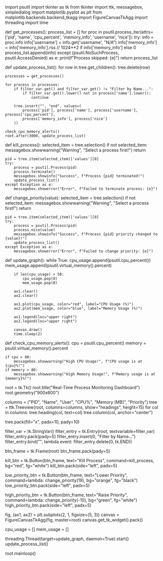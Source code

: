 import psutil
import tkinter as tk
from tkinter import ttk, messagebox, simpledialog
import matplotlib.pyplot as plt
from matplotlib.backends.backend_tkagg import FigureCanvasTkAgg
import threading
import time

def get_processes():
    process_list = []
    for proc in psutil.process_iter(attrs=['pid', 'name', 'cpu_percent', 'memory_info', 'username', 'nice']):
        try:
            info = proc.info
            info['username'] = info.get('username', "N/A")
            info['memory_info'] = info['memory_info'].rss // 1024**2 if info['memory_info'] else 0
            process_list.append(info)
        except (psutil.NoSuchProcess, psutil.AccessDenied) as e:
            print(f"Process skipped: {e}")
    return process_list

def update_process_list():
    for row in tree.get_children():
        tree.delete(row)  

    processes = get_processes()
    
    for process in processes:
        if filter_var.get() and filter_var.get() != "Filter by Name...":
            if filter_var.get().lower() not in process['name'].lower():
                continue  
        
        tree.insert("", "end", values=(
            process['pid'], process['name'], process['username'], process['cpu_percent'], 
            process['memory_info'], process['nice']
        ))

    check_cpu_memory_alerts() 
    root.after(3000, update_process_list)  

def kill_process():
    selected_item = tree.selection()
    if not selected_item:
        messagebox.showwarning("Warning", "Select a process first!")
        return

    pid = tree.item(selected_item)['values'][0]
    try:
        process = psutil.Process(pid)
        process.terminate()
        messagebox.showinfo("Success", f"Process {pid} terminated!")
        update_process_list()
    except Exception as e:
        messagebox.showerror("Error", f"Failed to terminate process: {e}")

def change_priority(value):
    selected_item = tree.selection()
    if not selected_item:
        messagebox.showwarning("Warning", "Select a process first!")
        return

    pid = tree.item(selected_item)['values'][0]
    try:
        process = psutil.Process(pid)
        process.nice(value)
        messagebox.showinfo("Success", f"Process {pid} priority changed to {value}!")
        update_process_list()
    except Exception as e:
        messagebox.showerror("Error", f"Failed to change priority: {e}")

def update_graph():
    while True:
        cpu_usage.append(psutil.cpu_percent())
        mem_usage.append(psutil.virtual_memory().percent)

        if len(cpu_usage) > 50:
            cpu_usage.pop(0)
            mem_usage.pop(0)

        ax1.clear()
        ax2.clear()

        ax1.plot(cpu_usage, color="red", label="CPU Usage (%)")
        ax2.plot(mem_usage, color="blue", label="Memory Usage (%)")

        ax1.legend(loc="upper right")
        ax2.legend(loc="upper right")

        canvas.draw()
        time.sleep(2)  


def check_cpu_memory_alerts():
    cpu = psutil.cpu_percent()
    memory = psutil.virtual_memory().percent

    if cpu > 80:
        messagebox.showwarning("High CPU Usage!", f"CPU usage is at {cpu}%!")
    if memory > 80:
        messagebox.showwarning("High Memory Usage!", f"Memory usage is at {memory}%!")


root = tk.Tk()
root.title("Real-Time Process Monitoring Dashboard")
root.geometry("900x600")

columns = ("PID", "Name", "User", "CPU%", "Memory (MB)", "Priority")
tree = ttk.Treeview(root, columns=columns, show="headings", height=15)
for col in columns:
    tree.heading(col, text=col)
    tree.column(col, anchor="center")

tree.pack(fill="x", padx=10, pady=10)


filter_var = tk.StringVar()
filter_entry = tk.Entry(root, textvariable=filter_var)
filter_entry.pack(pady=5)
filter_entry.insert(0, "Filter by Name...")
filter_entry.bind("<FocusIn>", lambda event: filter_entry.delete(0, tk.END))


btn_frame = tk.Frame(root)
btn_frame.pack(pady=5)

kill_btn = tk.Button(btn_frame, text="Kill Process", command=kill_process, bg="red", fg="white")
kill_btn.pack(side="left", padx=5)

low_priority_btn = tk.Button(btn_frame, text="Lower Priority", command=lambda: change_priority(19), bg="orange", fg="black")
low_priority_btn.pack(side="left", padx=5)

high_priority_btn = tk.Button(btn_frame, text="Raise Priority", command=lambda: change_priority(-10), bg="green", fg="white")
high_priority_btn.pack(side="left", padx=5)

fig, (ax1, ax2) = plt.subplots(2, 1, figsize=(5, 3))
canvas = FigureCanvasTkAgg(fig, master=root)
canvas.get_tk_widget().pack()

cpu_usage = []
mem_usage = []


threading.Thread(target=update_graph, daemon=True).start()
update_process_list()


root.mainloop()
